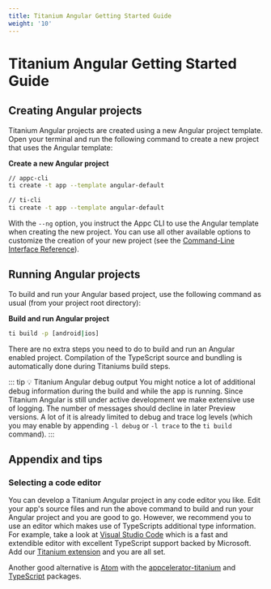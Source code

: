 ```yaml
---
title: Titanium Angular Getting Started Guide
weight: '10'
---
```


# Titanium Angular Getting Started Guide

## Creating Angular projects

Titanium Angular projects are created using a new Angular project template. Open your terminal and run the following command to create a new project that uses the Angular template:

**Create a new Angular project**

```bash
// appc-cli
ti create -t app --template angular-default

// ti-cli
ti create -t app --template angular-default
```

With the `--ng` option, you instruct the Appc CLI to use the Angular template when creating the new project. You can use all other available options to customize the creation of your new project (see the [Command-Line Interface Reference](/guide/Titanium_SDK/Titanium_SDK_Guide/Titanium_Command-Line_Interface_Reference/Appcelerator_CLI_How-tos/Appcelerator_Command-Line_Interface_Reference/#LineInterfaceReference-New)).

## Running Angular projects

To build and run your Angular based project, use the following command as usual (from your project root directory):

**Build and run Angular project**

```bash
ti build -p [android|ios]
```

There are no extra steps you need to do to build and run an Angular enabled project. Compilation of the TypeScript source and bundling is automatically done during Titaniums build steps.

::: tip 💡 Titanium Angular debug output
You might notice a lot of additional debug information during the build and while the app is running. Since Titanium Angular is still under active development we make extensive use of logging. The number of messages should decline in later Preview versions. A lot of it is already limited to debug and trace log levels (which you may enable by appending `-l debug` or `-l trace` to the `ti build` command).
:::

## Appendix and tips

### Selecting a code editor

You can develop a Titanium Angular project in any code editor you like. Edit your app's source files and run the above command to build and run your Angular project and you are good to go. However, we recommend you to use an editor which makes use of TypeScripts additional type information. For example, take a look at [Visual Studio Code](https://code.visualstudio.com/) which is a fast and extendible editor with excellent TypeScript support backed by Microsoft. Add our [Titanium extension](https://marketplace.visualstudio.com/items?itemName=axway.vscode-titanium) and you are all set.

Another good alternative is [Atom](https://atom.io/) with the [appcelerator-titanium](https://atom.io/packages/appcelerator-titanium) and [TypeScript](https://atom.io/packages/atom-typescript) packages.
